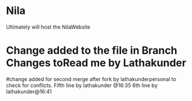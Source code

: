 # Nila
Ultimately will host the NilaWebsite
# Change added to the file in Branch Changes toRead me by Lathakunder
#change added for second merge after fork by lathakunderpersonal to check for conflicts.
Fifth line by lathakunder @16:35 
6th line by lathakunder@16:41
